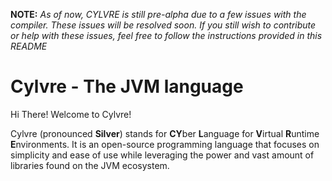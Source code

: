 **NOTE:** *As of now, CYLVRE is still pre-alpha due to a few issues with the compiler. These issues will be resolved soon. If you still wish to contribute or help with these issues, feel free to follow the instructions provided in this README*

# Cylvre - The JVM language
Hi There! Welcome to Cylvre!

Cylvre (pronounced **Silver**) stands for **CY**ber **L**anguage for **V**irtual **R**untime **E**nvironments. It is an open-source programming language that focuses on simplicity and ease of use while leveraging the power and vast amount of libraries found on the JVM ecosystem. 
